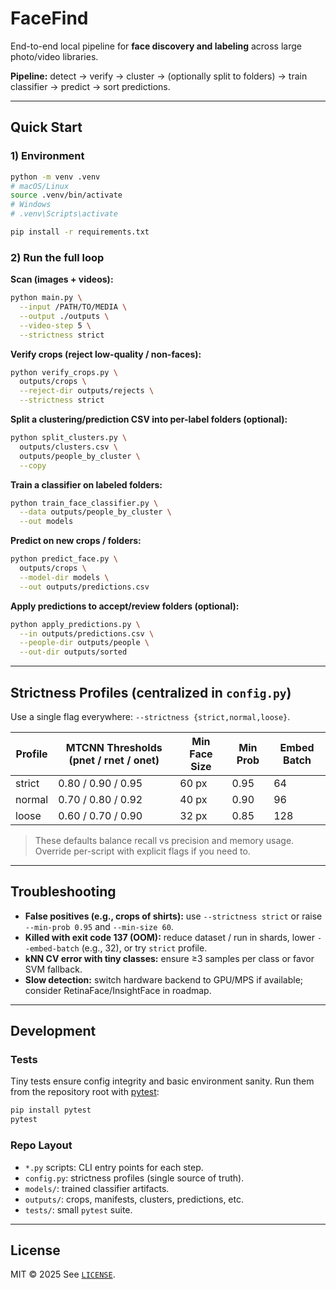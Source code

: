 # FaceFind

End-to-end local pipeline for **face discovery and labeling** across large photo/video libraries.

**Pipeline:** detect → verify → cluster → (optionally split to folders) → train classifier → predict → sort predictions.

---

## Quick Start

### 1) Environment
```bash
python -m venv .venv
# macOS/Linux
source .venv/bin/activate
# Windows
# .venv\Scripts\activate

pip install -r requirements.txt
```

### 2) Run the full loop

**Scan (images + videos):**
```bash
python main.py \
  --input /PATH/TO/MEDIA \
  --output ./outputs \
  --video-step 5 \
  --strictness strict
```

**Verify crops (reject low-quality / non-faces):**
```bash
python verify_crops.py \
  outputs/crops \
  --reject-dir outputs/rejects \
  --strictness strict
```

**Split a clustering/prediction CSV into per-label folders (optional):**
```bash
python split_clusters.py \
  outputs/clusters.csv \
  outputs/people_by_cluster \
  --copy
```

**Train a classifier on labeled folders:**
```bash
python train_face_classifier.py \
  --data outputs/people_by_cluster \
  --out models
```

**Predict on new crops / folders:**
```bash
python predict_face.py \
  outputs/crops \
  --model-dir models \
  --out outputs/predictions.csv
```

**Apply predictions to accept/review folders (optional):**
```bash
python apply_predictions.py \
  --in outputs/predictions.csv \
  --people-dir outputs/people \
  --out-dir outputs/sorted
```

---

## Strictness Profiles (centralized in `config.py`)

Use a single flag everywhere: `--strictness {strict,normal,loose}`.

| Profile | MTCNN Thresholds (pnet / rnet / onet) | Min Face Size | Min Prob | Embed Batch |
|---|---|---|---|---|
| strict | 0.80 / 0.90 / 0.95 | 60 px | 0.95 | 64 |
| normal | 0.70 / 0.80 / 0.92 | 40 px | 0.90 | 96 |
| loose  | 0.60 / 0.70 / 0.90 | 32 px | 0.85 | 128 |

> These defaults balance recall vs precision and memory usage. Override per-script with explicit flags if you need to.

---

## Troubleshooting

- **False positives (e.g., crops of shirts):** use `--strictness strict` or raise `--min-prob 0.95` and `--min-size 60`.
- **Killed with exit code 137 (OOM):** reduce dataset / run in shards, lower `--embed-batch` (e.g., 32), or try `strict` profile.
- **kNN CV error with tiny classes:** ensure ≥3 samples per class or favor SVM fallback.
- **Slow detection:** switch hardware backend to GPU/MPS if available; consider RetinaFace/InsightFace in roadmap.

---

## Development

### Tests
Tiny tests ensure config integrity and basic environment sanity. Run them from the
repository root with [pytest](https://docs.pytest.org/):

```bash
pip install pytest
pytest
```

### Repo Layout
- `*.py` scripts: CLI entry points for each step.
- `config.py`: strictness profiles (single source of truth).
- `models/`: trained classifier artifacts.
- `outputs/`: crops, manifests, clusters, predictions, etc.
- `tests/`: small `pytest` suite.

---

## License
MIT © 2025 <Your Name or Organization>
See [`LICENSE`](LICENSE).

